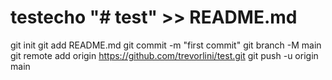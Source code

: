 # testecho "# test" >> README.md
git init
git add README.md
git commit -m "first commit"
git branch -M main
git remote add origin https://github.com/trevorlini/test.git
git push -u origin main
